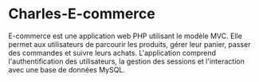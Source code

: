 # Charles-E-commerce
E-commerce est une application web PHP utilisant le modèle MVC. Elle permet aux utilisateurs de parcourir les produits, gérer leur panier, passer des commandes et suivre leurs achats. L'application comprend l'authentification des utilisateurs, la gestion des sessions et l'interaction avec une base de données MySQL.
